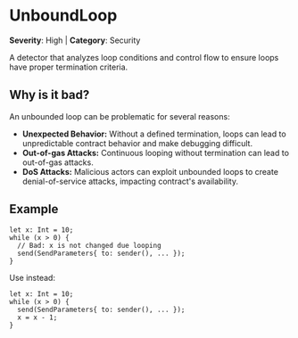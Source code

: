 # UnboundLoop
**Severity**: High | **Category**: Security

A detector that analyzes loop conditions and control flow to ensure loops have proper termination criteria.

## Why is it bad?
An unbounded loop can be problematic for several reasons:
* **Unexpected Behavior:** Without a defined termination, loops can lead to unpredictable contract behavior and make debugging difficult.
* **Out-of-gas Attacks:** Continuous looping without termination can lead to out-of-gas attacks.
* **DoS Attacks:** Malicious actors can exploit unbounded loops to create denial-of-service attacks, impacting contract's availability.

## Example
```tact
let x: Int = 10;
while (x > 0) {
  // Bad: x is not changed due looping
  send(SendParameters{ to: sender(), ... });
}
```

Use instead:
```tact
let x: Int = 10;
while (x > 0) {
  send(SendParameters{ to: sender(), ... });
  x = x - 1;
}
```
